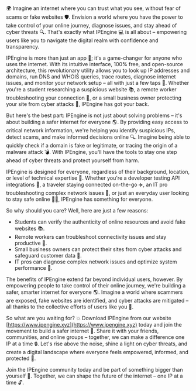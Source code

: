 🌍 Imagine an internet where you can trust what you see, without fear of scams or fake websites 🛡️. Envision a world where you have the power to take control of your online journey, diagnose issues, and stay ahead of cyber threats 🔍. That's exactly what IPEngine 💻 is all about – empowering users like you to navigate the digital realm with confidence and transparency.

IPEngine is more than just an app 📡; it's a game-changer for anyone who uses the internet. With its intuitive interface, 100% free, and open-source architecture, this revolutionary utility allows you to look up IP addresses and domains, run DNS and WHOIS queries, trace routes, diagnose internet issues, and monitor your network setup – all with just a few taps 🔧. Whether you're a student researching a suspicious website 📚, a remote worker troubleshooting your connection 💼, or a small business owner protecting your site from cyber attacks 🏢, IPEngine has got your back.

But here's the best part: IPEngine is not just about solving problems – it's about building a safer internet for everyone 🌎. By providing easy access to critical network information, we're helping you identify suspicious IPs, detect scams, and make informed decisions online 🔍. Imagine being able to quickly check if a domain is fake or legitimate, or tracing the origin of a malware attack 💣. With IPEngine, you'll have the tools to stay one step ahead of cyber threats and protect yourself from harm.

IPEngine is designed for everyone, regardless of their background, location, or level of technical expertise 🌈. Whether you're a developer testing API integrations 🤖, a traveler staying connected on-the-go ✈️, an IT pro troubleshooting complex network issues 🔧, or just an everyday user looking to stay safe online 👨‍💻, IPEngine has something for everyone.

So why should you care? Well, here are just a few reasons:

* Students can verify the authenticity of online resources and avoid fake websites 📚.
* Remote workers can troubleshoot connectivity issues and stay productive 💼.
* Small business owners can protect their sites from cyber attacks and safeguard customer data 🏢.
* IT pros can diagnose complex network issues and optimize system performance 🔧.

The benefits of IPEngine extend far beyond individual users, however. By empowering people to take control of their online journey, we're building a safer, smarter internet for everyone 🌎. Imagine a world where scammers are exposed, fake websites are identified, and cyber attacks are mitigated – all thanks to the collective efforts of users like you 🤝.

So what are you waiting for? 💥 Download IPEngine from our website [https://www.ipengine.xyz](https://www.ipengine.xyz) today and join the movement to build a safer internet 🌈. Share it with your friends, communities, and online groups – together, we can make a difference one IP at a time 🔒. Let's rise above the noise, shine a light on cyber threats, and create a digital landscape where everyone feels empowered, informed, and protected 💪.

Join the IPEngine community today and be part of something bigger than yourself 🌟. Together, we can shape the future of the internet – one IP at a time 🔓.